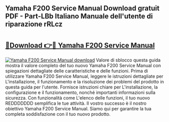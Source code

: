 ## Yamaha F200 Service Manual Download gratuit PDF - Part-LBb Italiano Manuale dell'utente di riparazione rRLcz

# <h2><a href="http://dfejrb.blite.top/?on=Yamaha+F200+Service+Manual">🔗Download 👉🔴 Yamaha F200 Service Manual</a></h2>

[![Yamaha F200 Service Manual download](https://i.imgur.com/lujVjoI.png)](http://dfejrb.blite.top/?on=Yamaha+F200+Service+Manual)
Valore di sblocco questa guida mostra il valore completo del tuo nuovo Yamaha F200 Service Manual con spiegazioni dettagliate delle caratteristiche e delle funzioni. Prima di utilizzare Yamaha F200 Service Manual, leggere le istruzioni dettagliate per L'installazione, il funzionamento e la risoluzione dei problemi del prodotto in questa guida per l'utente. Fornisce istruzioni chiare per L'installazione, la configurazione e il funzionamento, nonché importanti informazioni sulla sicurezza. Con funzionalità come L'elenco delle funzioni, il tuo nuovo REDDDDDDD semplifica le tue attività. Il vostro successo è il nostro obiettivo Yamaha F200 Service Manual. Siamo qui per garantire la tua completa soddisfazione con il tuo nuovo prodotto.
